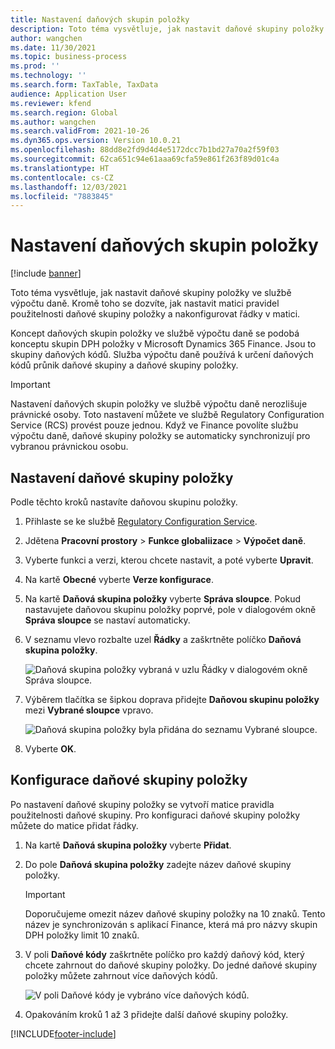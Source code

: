 ```yaml
---
title: Nastavení daňových skupin položky
description: Toto téma vysvětluje, jak nastavit daňové skupiny položky ve službě výpočtu daně.
author: wangchen
ms.date: 11/30/2021
ms.topic: business-process
ms.prod: ''
ms.technology: ''
ms.search.form: TaxTable, TaxData
audience: Application User
ms.reviewer: kfend
ms.search.region: Global
ms.author: wangchen
ms.search.validFrom: 2021-10-26
ms.dyn365.ops.version: Version 10.0.21
ms.openlocfilehash: 88dd8e2fd9d4d4e5172dcc7b1bd27a70a2f59f03
ms.sourcegitcommit: 62ca651c94e61aaa69cfa59e861f263f89d01c4a
ms.translationtype: HT
ms.contentlocale: cs-CZ
ms.lasthandoff: 12/03/2021
ms.locfileid: "7883845"
---
```

# <a name="set-up-item-tax-groups"></a>Nastavení daňových skupin položky

[!include [banner](../includes/banner.md)]

Toto téma vysvětluje, jak nastavit daňové skupiny položky ve službě výpočtu daně. Kromě toho se dozvíte, jak nastavit matici pravidel použitelnosti daňové skupiny položky a nakonfigurovat řádky v matici.

Koncept daňových skupin položky ve službě výpočtu daně se podobá konceptu skupin DPH položky v Microsoft Dynamics 365 Finance. Jsou to skupiny daňových kódů. Služba výpočtu daně používá k určení daňových kódů průnik daňové skupiny a daňové skupiny položky.

> [!IMPORTANT]
> Nastavení daňových skupin položky ve službě výpočtu daně nerozlišuje právnické osoby. Toto nastavení můžete ve službě Regulatory Configuration Service (RCS) provést pouze jednou. Když ve Finance povolíte službu výpočtu daně, daňové skupiny položky se automaticky synchronizují pro vybranou právnickou osobu.

## <a name="set-up-an-item-tax-group"></a>Nastavení daňové skupiny položky 

Podle těchto kroků nastavíte daňovou skupinu položky.

1. Přihlaste se ke službě [Regulatory Configuration Service](https://marketing.configure.global.dynamics.com/).
2. Jdětena **Pracovní prostory** \> **Funkce globaliizace** \> **Výpočet daně**.
3. Vyberte funkci a verzi, kterou chcete nastavit, a poté vyberte **Upravit**.
4. Na kartě **Obecné** vyberte **Verze konfigurace**.
5. Na kartě **Daňová skupina položky** vyberte **Správa sloupce**. Pokud nastavujete daňovou skupinu položky poprvé, pole v dialogovém okně **Správa sloupce** se nastaví automaticky.
6. V seznamu vlevo rozbalte uzel **Řádky** a zaškrtněte políčko **Daňová skupina položky**.

    ![Daňová skupina položky vybraná v uzlu Řádky v dialogovém okně Správa sloupce.](media/select-item-tax-group.png)

7. Výběrem tlačítka se šipkou doprava přidejte **Daňovou skupinu položky** mezi **Vybrané sloupce** vpravo.

    ![Daňová skupina položky byla přidána do seznamu Vybrané sloupce.](media/add-item-tax-group.png)

8. Vyberte **OK**.

## <a name="configure-an-item-tax-group"></a>Konfigurace daňové skupiny položky

Po nastavení daňové skupiny položky se vytvoří matice pravidla použitelnosti daňové skupiny. Pro konfiguraci daňové skupiny položky můžete do matice přidat řádky.

1. Na kartě **Daňová skupina položky** vyberte **Přidat**.
2. Do pole **Daňová skupina položky** zadejte název daňové skupiny položky.

    > [!IMPORTANT]
    > Doporučujeme omezit název daňové skupiny položky na 10 znaků. Tento název je synchronizován s aplikací Finance, která má pro názvy skupin DPH položky limit 10 znaků.

3. V poli **Daňové kódy** zaškrtněte políčko pro každý daňový kód, který chcete zahrnout do daňové skupiny položky. Do jedné daňové skupiny položky můžete zahrnout více daňových kódů.

    ![V poli Daňové kódy je vybráno více daňových kódů.](media/multiple-tax-codes-selection.png)

4. Opakováním kroků 1 až 3 přidejte další daňové skupiny položky.

[!INCLUDE[footer-include](../../includes/footer-banner.md)]
